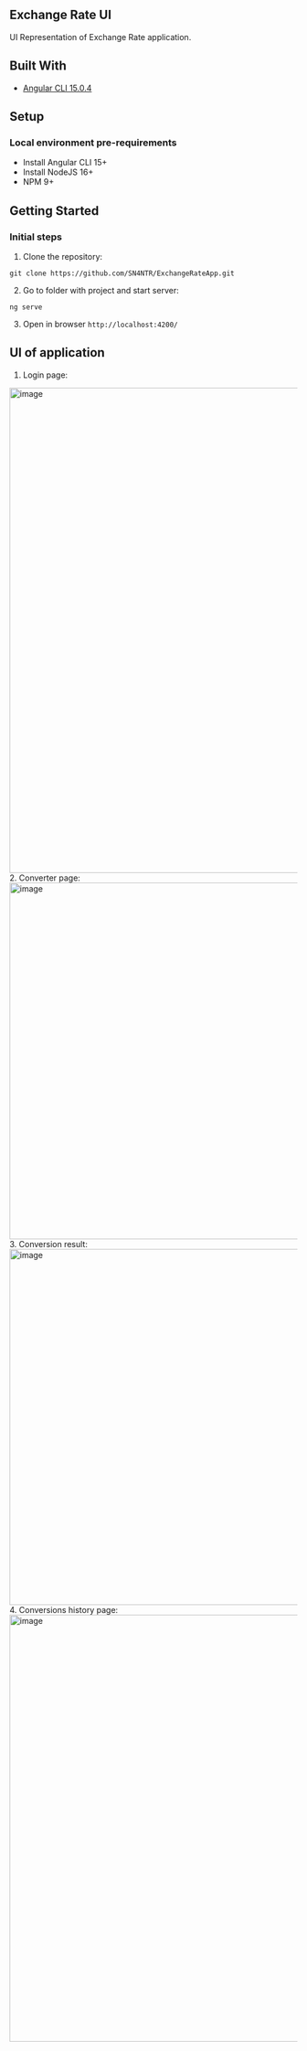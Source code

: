 ## Exchange Rate UI

UI Representation of Exchange Rate application.

## Built With
- [Angular CLI 15.0.4](https://github.com/angular/angular-cli)


## Setup
### Local environment pre-requirements
- Install Angular CLI 15+
- Install NodeJS 16+
- NPM 9+

## Getting Started
### Initial steps
1. Clone the repository:
```shell script
git clone https://github.com/SN4NTR/ExchangeRateApp.git
```
2. Go to folder with project and start server:
```shell script
ng serve
```
3. Open in browser `http://localhost:4200/`

## UI of application
1. Login page:
<img width="849" alt="image" src="https://user-images.githubusercontent.com/49494582/209559795-903a6cc3-0d7a-496a-a42e-686b623696cd.png">
2. Converter page:
<img width="624" alt="image" src="https://user-images.githubusercontent.com/49494582/209559886-997cf069-c503-4909-bdb1-e04bfb14ffc0.png">
3. Conversion result:
<img width="623" alt="image" src="https://user-images.githubusercontent.com/49494582/209559965-04d7fd0c-d676-4371-b6f2-f53d99a4aab0.png">
4. Conversions history page:
<img width="747" alt="image" src="https://user-images.githubusercontent.com/49494582/209560094-0730c27a-b332-4be4-a68b-61c92cbd150b.png">

